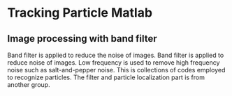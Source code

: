 # Tracking Particle Matlab
## Image processing with band filter
Band filter is applied to reduce the noise of images. Band filter is applied to reduce noise of images. Low frequency is used to remove high frequency noise such as salt-and-pepper noise. 
This is collections of codes employed to recognize particles. The filter and particle localization part is from another group.
